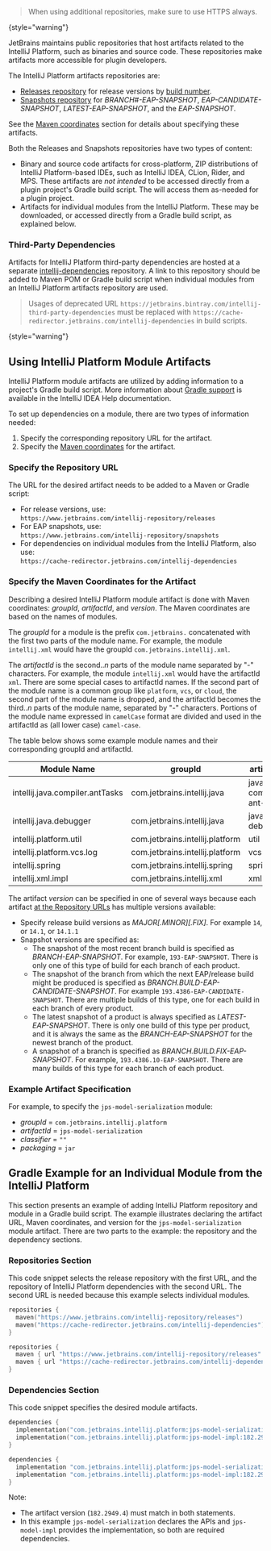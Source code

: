 [//]: # (title: IntelliJ Platform Artifacts Repositories)

<!-- Copyright 2000-2022 JetBrains s.r.o. and other contributors. Use of this source code is governed by the Apache 2.0 license that can be found in the LICENSE file. -->

> When using additional repositories, make sure to use HTTPS always.
>
{style="warning"}

JetBrains maintains public repositories that host artifacts related to the IntelliJ Platform, such as binaries and source code.
These repositories make artifacts more accessible for plugin developers.

The IntelliJ Platform artifacts repositories are:
* [Releases repository](https://www.jetbrains.com/intellij-repository/releases/) for release versions by [build number](build_number_ranges.md).
* [Snapshots repository](https://www.jetbrains.com/intellij-repository/snapshots/) for _BRANCH#-EAP-SNAPSHOT_, _EAP-CANDIDATE-SNAPSHOT_, _LATEST-EAP-SNAPSHOT_, and the _EAP-SNAPSHOT_.

See the [Maven coordinates](#specify-the-maven-coordinates-for-the-artifact) section for details about specifying these artifacts.

Both the Releases and Snapshots repositories have two types of content:
* Binary and source code artifacts for cross-platform, ZIP distributions of IntelliJ Platform-based IDEs, such as IntelliJ IDEA, CLion, Rider, and MPS.
  These artifacts are _not intended_ to be accessed directly from a plugin project's Gradle build script.
  The [](tools_gradle_intellij_plugin.md) will access them as-needed for a plugin project.
* Artifacts for individual modules from the IntelliJ Platform.
These may be downloaded, or accessed directly from a Gradle build script, as explained below.

### Third-Party Dependencies

Artifacts for IntelliJ Platform third-party dependencies are hosted at a separate [intellij-dependencies](https://cache-redirector.jetbrains.com/intellij-dependencies) repository.
A link to this repository should be added to Maven POM or Gradle build script when individual modules from an IntelliJ Platform artifacts repository are used.

> Usages of deprecated URL `https://jetbrains.bintray.com/intellij-third-party-dependencies` must be replaced with `https://cache-redirector.jetbrains.com/intellij-dependencies` in build scripts.
>
{style="warning"}

## Using IntelliJ Platform Module Artifacts

IntelliJ Platform module artifacts are utilized by adding information to a project's Gradle build script.
More information about [Gradle support](https://www.jetbrains.com/help/idea/gradle.html) is available in the IntelliJ IDEA Help documentation.

To set up dependencies on a module, there are two types of information needed:
1. Specify the corresponding repository URL for the artifact.
2. Specify the [Maven coordinates](https://maven.apache.org/pom.html#Maven_Coordinates) for the artifact.

### Specify the Repository URL

The URL for the desired artifact needs to be added to a Maven or Gradle script:
* For release versions, use:<br/>`https://www.jetbrains.com/intellij-repository/releases`
* For EAP snapshots, use:<br/>`https://www.jetbrains.com/intellij-repository/snapshots`
* For dependencies on individual modules from the IntelliJ Platform, also use:<br/>`https://cache-redirector.jetbrains.com/intellij-dependencies`

### Specify the Maven Coordinates for the Artifact

Describing a desired IntelliJ Platform module artifact is done with Maven coordinates: _groupId_, _artifactId_, and _version_.
The Maven coordinates are based on the names of modules.

The _groupId_ for a module is the prefix `com.jetbrains.` concatenated with the first two parts of the module name.
For example, the module `intellij.xml` would have the groupId `com.jetbrains.intellij.xml`.

The _artifactId_ is the second.._n_ parts of the module name separated by "-" characters.
For example, the module `intellij.xml` would have the artifactId `xml`.
There are some special cases to artifactId names.
If the second part of the module name is a common group like `platform`, `vcs`, or `cloud`, the second part of the module name is dropped, and the artifactId becomes the third.._n_ parts of the module name, separated by "-" characters.
Portions of the module name expressed in `camelCase` format are divided and used in the artifactId as (all lower case) `camel-case`.

The table below shows some example module names and their corresponding groupId and artifactId.

| Module Name                     | groupId                         | artifactId              |
|---------------------------------|---------------------------------|-------------------------|
| intellij.java.compiler.antTasks | com.jetbrains.intellij.java     | java-compiler-ant-tasks |
| intellij.java.debugger          | com.jetbrains.intellij.java     | java-debugger           |
| intellij.platform.util          | com.jetbrains.intellij.platform | util                    |
| intellij.platform.vcs.log       | com.jetbrains.intellij.platform | vcs-log                 |
| intellij.spring                 | com.jetbrains.intellij.spring   | spring                  |
| intellij.xml.impl               | com.jetbrains.intellij.xml      | xml-impl                |

The artifact _version_ can be specified in one of several ways because each artifact [at the Repository URLs](#specify-the-repository-url) has multiple versions available:
* Specify release build versions as _MAJOR[.MINOR][.FIX]_. For example `14`, or `14.1`, or `14.1.1`
* Snapshot versions are specified as:
  * The snapshot of the most recent branch build is specified as _BRANCH-EAP-SNAPSHOT_. For example, `193-EAP-SNAPSHOT`.
    There is only one of this type of build for each branch of each product.
  * The snapshot of the branch from which the next EAP/release build might be produced is specified as _BRANCH.BUILD-EAP-CANDIDATE-SNAPSHOT_. For example `193.4386-EAP-CANDIDATE-SNAPSHOT`.
    There are multiple builds of this type, one for each build in each branch of every product.
  * The latest snapshot of a product is always specified as _LATEST-EAP-SNAPSHOT_.
    There is only one build of this type per product, and it is always the same as the _BRANCH-EAP-SNAPSHOT_ for the newest branch of the product.
  * A snapshot of a branch is specified as _BRANCH.BUILD.FIX-EAP-SNAPSHOT_. For example, `193.4386.10-EAP-SNAPSHOT`.
    There are many builds of this type for each branch of each product.

### Example Artifact Specification

For example, to specify the `jps-model-serialization` module:
* _groupId_ = `com.jetbrains.intellij.platform`
* _artifactId_ = `jps-model-serialization`
* _classifier_ = `""`
* _packaging_ = `jar`

## Gradle Example for an Individual Module from the IntelliJ Platform

This section presents an example of adding IntelliJ Platform repository and module in a Gradle build script.
The example illustrates declaring the artifact URL, Maven coordinates, and version for the `jps-model-serialization` module artifact.
There are two parts to the example: the repository and the dependency sections.

### Repositories Section

This code snippet selects the release repository with the first URL, and the repository of IntelliJ Platform dependencies with the second URL.
The second URL is needed because this example selects individual modules.

<tabs group="languages">
<tab title="Kotlin" group-key="kotlin">

```kotlin
repositories {
  maven("https://www.jetbrains.com/intellij-repository/releases")
  maven("https://cache-redirector.jetbrains.com/intellij-dependencies")
}
```

</tab>
<tab title="Groovy" group-key="groovy">

```groovy
repositories {
  maven { url "https://www.jetbrains.com/intellij-repository/releases" }
  maven { url "https://cache-redirector.jetbrains.com/intellij-dependencies" }
}
```

</tab>
</tabs>

### Dependencies Section

This code snippet specifies the desired module artifacts.

<tabs group="languages">
<tab title="Kotlin" group-key="kotlin">

```kotlin
dependencies {
  implementation("com.jetbrains.intellij.platform:jps-model-serialization:182.2949.4")
  implementation("com.jetbrains.intellij.platform:jps-model-impl:182.2949.4")
}
```

</tab>
<tab title="Groovy" group-key="groovy">

```groovy
dependencies {
  implementation "com.jetbrains.intellij.platform:jps-model-serialization:182.2949.4"
  implementation "com.jetbrains.intellij.platform:jps-model-impl:182.2949.4"
}
```

</tab>
</tabs>

Note:
* The artifact version (`182.2949.4`) must match in both statements.
* In this example `jps-model-serialization` declares the APIs and `jps-model-impl` provides the implementation, so both are required dependencies.

